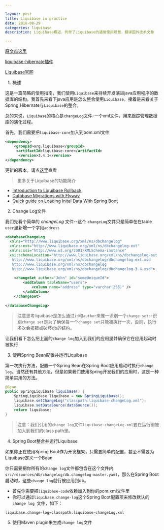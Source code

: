```yaml
---

layout: post
title: Liquibase in practice
date: 2018-08-29
categories: liquibase 
description: Liquibase概述，列举了Liquibase的通常使用场景，翻译国外技术文章

---
```


[原文点这里](https://www.baeldung.com/liquibase-refactor-schema-of-java-app)

[liquibase-hibernate插件](https://github.com/liquibase/liquibase-hibernate/wiki)

[Liquibase官网](http://www.liquibase.org/)

1. 概述

这是一篇简略的使用指南，我们使用`Liquibase`来持续开发演进java应用程序的数据库的结构。我首先来看下java应用是怎么整合使用`Liquibase`，接着是来看关于Spring,Hibernate与`Liquibase`的整合。

总的来说，`Liquibase`的核心是`changeLog`文件-一个xml文件，用来跟踪管理数据库的演化过程。

首先，我们需要把`liquibase-core`加入到pom.xml文件
```xml
<dependency>
    <groupId>org.liquibase</groupId>
     <artifactId>liquibase-core</artifactId>
      <version>3.4.1</version>
</dependency>
```

更新的版本，请点[这里](http://mvnrepository.com/artifact/org.liquibase/liquibase-core)查看

> 更多关于Liquibase的功能简介
  * [Introduction to Liquibase Rollback](https://www.baeldung.com/liquibase-rollback)
  * [Database Migrations with Flyway](https://www.baeldung.com/database-migrations-with-flyway)
  * [Quick guide on Loading Inital Data With Spring Boot](https://www.baeldung.com/spring-boot-data-sql-and-schema-sql)

2. Change Log文件

我们先看个简单的 *changeLog* 文件--这个 `changeLog`文件只是简单在在table `user`里新增一个字段`address`

```xml
<databaseChangeLog 
  xmlns="http://www.liquibase.org/xml/ns/dbchangelog"
  xmlns:ext="http://www.liquibase.org/xml/ns/dbchangelog-ext"
  xmlns:xsi="http://www.w3.org/2001/XMLSchema-instance"
  xsi:schemaLocation="http://www.liquibase.org/xml/ns/dbchangelog-ext
   http://www.liquibase.org/xml/ns/dbchangelog/dbchangelog-ext.xsd 
   http://www.liquibase.org/xml/ns/dbchangelog 
   http://www.liquibase.org/xml/ns/dbchangelog/dbchangelog-3.4.xsd">
     
    <changeSet author="John" id="someUniqueId">
        <addColumn tableName="users">
            <column name="address" type="varchar(255)" />
        </addColumn>
    </changeSet>
     
</databaseChangeLog>

```

> 注意思考liquibase是怎么通过`id`和`author`来惟一识别一个`change set`--识别`change set`是为了确保每一个`change set`只能被执行一次，否则，执行多次会报错或破坏db的结构。

让我们看下怎么把上面的`change log`加入到我们的应用里并确保它在应用起动时被执行

3. 使用Spring Bean配置并运行Liquibase

第一次执行方法，配置一个Spring Bean在Spring Boot应用启动时执行`change log`。当然还有其他方法，但是如果我们使用Spring开发我们的应用时，这是一种简单实用的方法。

```java
@Bean
public SpringLiquibase liquibase() {
    SpringLiquibase liquibase = new SpringLiquibase();
    liquibase.setChangeLog("classpath:liquibase-changeLog.xml");
    liquibase.setDataSource(dataSource());
    return liquibase;
}
```
> 注意：我们引用的`change log`文件`liquibase-changeLog.xml`要在运行前被加入到我们的class path里。

4. Spring Boot整合并运行Liquibase

如果你正在使用Spring Boot作为开发框架，只需要简单的配置，甚至不需要为Liquibase定义一个Bean

你只需要把你所有的`change log`文件都包含在这个文件内`src/resources/db/changelog/db.changelog-master.yaml`，那么在Spring Boot启动时，这些`change log`就行被应用到db。

* 首先你需要把`liquibase-code`依赖加入到你的pom.xml文件里
* 你可以通过`liquibase.change-log`这个Spring Boot配置项来修改默认的`change log `文件，如下：
```properties
liquibase.change-log=classpath:liquibase-changeLog.xml
```

5. 使用Maven plugin来生成`change log`文件




